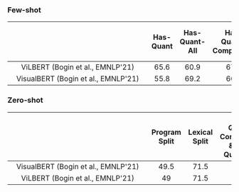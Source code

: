 ### Few-shot

|                                     | Has-Quant | Has-Quant-All | Has-Quant-CompScope | Has-Compar | Has-Compar-More | Has-GroupBy | Has-Logic | Has-Logic-And | Has-Num-3 | Has-Num3-Ans-3 | Ans-Num | Average |
| :---------------------------------: | :-------: | :-----------: | :-----------------: | :--------: | :-------------: | :---------: | :-------: | :-----------: | :-------: | :------------: | :-----: | :-----: |
| <div style="width:300px">ViLBERT (Bogin et al., EMNLP'21)</div>    |   65.6    |     60.9      |        67.5         |    64.2    |      79.8       |    55.6     |   72.1    |     70.9      |   67.7    |      27.5      |  38.5   |  60.9   |
| VisualBERT (Bogin et al., EMNLP'21) |   55.8    |     69.2      |        60.4         |    57.5    |      79.8       |    56.5     |   69.3    |     74.8      |   68.8    |      25.8      |  32.2   |  59.1   |

### Zero-shot

|                                     | Program Split | Lexical Split | Has-Quant-CompScope & Has-Quant-All | Has-Count & Has-Attr | Has-Count & RM/V/C | Has-SameAttr-Color | TPL-ChooseObject | TPL-VerifyQuantAttr | TPL-VerifyAttr | TPL-VerifyCount + TPL-VerifyCountGroupBy | Average |
| :---------------------------------: | :-----------: | :-----------: | :---------------------------------: | :------------------: | :----------------: | :----------------: | :--------------: | :-----------------: | :------------: | :--------------------------------------: | :-----: |
| VisualBERT (Bogin et al., EMNLP'21) |     49.5      |     71.5      |                57.7                 |         58.7         |        74.1        |         66         |       1.6        |        71.2         |       0        |                   41.7                   |  49.2   |
| <div style="width:300px">ViLBERT (Bogin et al., EMNLP'21)</div>    |      49       |     71.5      |                64.7                 |         57.4         |        71.4        |        64.7        |        2         |        61.2         |       0        |                   29.5                   |  47.1   |
